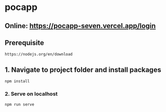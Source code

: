 # pocapp
## Online: https://pocapp-seven.vercel.app/login

## Prerequisite
```
https://nodejs.org/en/download
```

## 1. Navigate to project folder and install packages
```
npm install
```

### 2. Serve on localhost
```
npm run serve
```
